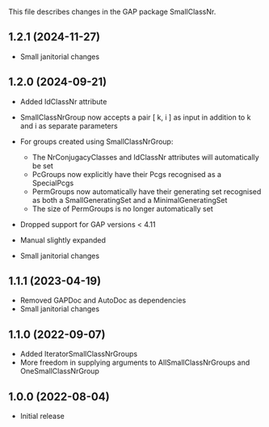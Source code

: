 This file describes changes in the GAP package SmallClassNr.


1.2.1 (2024-11-27)
------------------

- Small janitorial changes



1.2.0 (2024-09-21)
------------------

- Added IdClassNr attribute
- SmallClassNrGroup now accepts a pair [ k, i ] as input in addition to k and i
  as separate parameters

- For groups created using SmallClassNrGroup:
  * The NrConjugacyClasses and IdClassNr attributes will automatically be set
  * PcGroups now explicitly have their Pcgs recognised as a SpecialPcgs
  * PermGroups now automatically have their generating set recognised as both a
    SmallGeneratingSet and a MinimalGeneratingSet
  * The size of PermGroups is no longer automatically set

- Dropped support for GAP versions < 4.11
- Manual slightly expanded
- Small janitorial changes



1.1.1 (2023-04-19)
------------------

- Removed GAPDoc and AutoDoc as dependencies
- Small janitorial changes



1.1.0 (2022-09-07)
------------------

- Added IteratorSmallClassNrGroups
- More freedom in supplying arguments to AllSmallClassNrGroups and
  OneSmallClassNrGroup



1.0.0 (2022-08-04)
------------------

- Initial release
